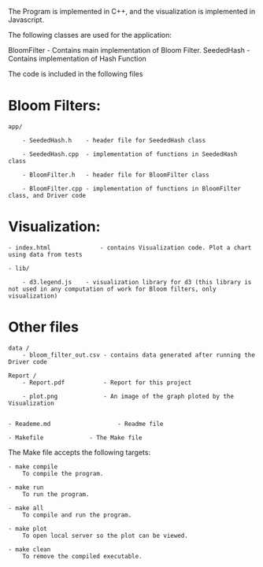 The Program is implemented in C++, and the visualization is implemented in Javascript.

The following classes are used for the application:

BloomFilter
	- Contains main implementation of Bloom Filter. 
SeededHash
	- Contains implementation of Hash Function

The code is included in the following files

# Bloom Filters:
	app/

		- SeededHash.h    - header file for SeededHash class
	
		- SeededHash.cpp  - implementation of functions in SeededHash class
	
		- BloomFilter.h   - header file for BloomFilter class
	
		- BloomFilter.cpp - implementation of functions in BloomFilter class, and Driver code
	

# Visualization:

	- index.html              - contains Visualization code. Plot a chart using data from tests

	- lib/	

		- d3.legend.js    - visualization library for d3 (this library is not used in any computation of work for Bloom filters, only visualization)
	

# Other files

	data /
		- bloom_filter_out.csv - contains data generated after running the Driver code
	
	Report /
		- Report.pdf           - Report for this project
	
		- plot.png             - An image of the graph ploted by the Visualization
	

	- Reademe.md                   - Readme file

	- Makefile		       - The Make file


The Make file accepts the following targets:

	- make compile
		To compile the program.

	- make run
		To run the program.

	- make all
		To compile and run the program.

	- make plot
		To open local server so the plot can be viewed.

	- make clean
		To remove the compiled executable.
